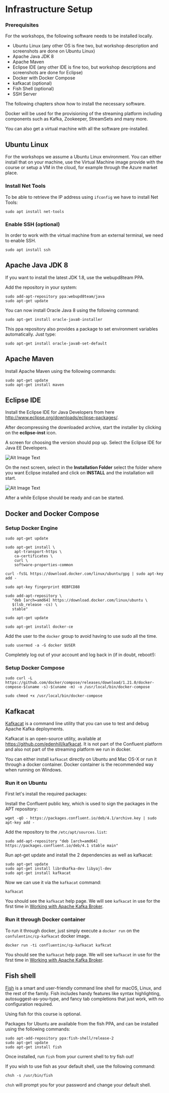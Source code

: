# Infrastructure Setup

### Prerequisites

For the workshops, the following software needs to be installed locally.

  * Ubuntu Linux (any other OS is fine two, but workshop description and screenshots are done on Ubuntu Linux)
  * Apache Java JDK 8
  * Apache Maven
  * Eclipse IDE (any other IDE is fine too, but workshop descriptions and screenshots are done for Eclipse)
  * Docker with Docker Compose
  * kafkacat (optional)
  * Fish Shell (optional)
  * SSH Server

The following chapters show how to install the necessary software.

Docker will be used for the provisioning of the streaming platform including components such as Kafka, Zookeeper, StreamSets and many more. 

You can also get a virtual machine with all the software pre-installed. 

## Ubuntu Linux
For the workshops we assume a Ubuntu Linux environment. You can either install that on your machine, use the Virtual Machine image provide with the course or setup a VM in the cloud, for example through the Azure market place. 

### Install Net Tools

To be able to retrieve the IP address using `ifconfig` we have to install Net Tools:

```
sudo apt install net-tools
```

### Enable SSH (optional)
In order to work with the virtual machine from an external terminal, we need to enable SSH. 

```
sudo apt install ssh
```

## Apache Java JDK 8
If you want to install the latest JDK 1.8, use the webupd8team PPA.

Add the repository in your system:

```
sudo add-apt-repository ppa:webupd8team/java
sudo apt-get update
```

You can now install Oracle Java 8 using the following command:

```
sudo apt-get install oracle-java8-installer
```

This ppa repository also provides a package to set environment variables automatically. Just type:

```
sudo apt-get install oracle-java8-set-default

```

## Apache Maven
Install Apache Maven using the following commands:

```
sudo apt-get update
sudo apt-get install maven
```

## Eclipse IDE
Install the Eclipse IDE for Java Developers from here <http://www.eclipse.org/downloads/eclipse-packages/>.

After decompressing the downloaded archive, start the installer by clicking on the **eclipse-inst** icon.

A screen for choosing the version should pop up. Select the Eclipse IDE for Java EE Developers.

![Alt Image Text](./images/eclipse-install-choose-version.png "Schema Registry UI")

On the next screen, select in the **Installation Folder** select the folder where you want Eclipse installed and click on **INSTALL** and the installation will start. 

![Alt Image Text](./images/eclipse-install-start.png "Schema Registry UI")

After a while Eclipse should be ready and can be started. 

## Docker and Docker Compose

### Setup Docker Engine

```
sudo apt-get update

sudo apt-get install \
    apt-transport-https \
    ca-certificates \
    curl \
    software-properties-common
```

```
curl -fsSL https://download.docker.com/linux/ubuntu/gpg | sudo apt-key add -
```

```
sudo apt-key fingerprint 0EBFCD88
```

```
sudo add-apt-repository \
   "deb [arch=amd64] https://download.docker.com/linux/ubuntu \
   $(lsb_release -cs) \
   stable"
```

```
sudo apt-get update
```

```
sudo apt-get install docker-ce
```

Add the user to the `docker` group to avoid having to use sudo all the time. 

```
sudo usermod -a -G docker $USER
```

Completely log out of your account and log back in (if in doubt, reboot!):

### Setup Docker Compose

```
sudo curl -L https://github.com/docker/compose/releases/download/1.21.0/docker-compose-$(uname -s)-$(uname -m) -o /usr/local/bin/docker-compose
```

```
sudo chmod +x /usr/local/bin/docker-compose
```

## Kafkacat
[Kafkacat](https://docs.confluent.io/current/app-development/kafkacat-usage.html#kafkacat-usage) is a command line utility that you can use to test and debug Apache Kafka deployments. 

Kafkacat is an open-source utility, available at <https://github.com/edenhill/kafkacat>. It is not part of the Confluent platform and also not part of the streaming platform we run in docker. 

You can either install `kafkacat` directly on Ubuntu and Mac OS-X or run it through a docker container. Docker container is the recommended way when running on Windows.  

### Run it on Ubuntu

First let's install the required packages:

Install the Confluent public key, which is used to sign the packages in the APT repository:

```
wget -qO - https://packages.confluent.io/deb/4.1/archive.key | sudo apt-key add -
```

Add the repository to the `/etc/apt/sources.list`:

```
sudo add-apt-repository "deb [arch=amd64] https://packages.confluent.io/deb/4.1 stable main"
```

Run apt-get update and install the 2 dependencies as well as kafkacat:
 
```
sudo apt-get update
sudo apt-get install librdkafka-dev libyajl-dev
sudo apt-get install kafkacat
```

Now we can use it via the `kafkacat` command:

```
kafkacat
```

You should see the `kafkacat` help page. We will see `kafkacat` in use for the first time in [Working with Apache Kafka Broker](../02-working-with-kafka-broker/README.md).

### Run it through Docker container

To run it through docker, just simply execute a `docker run` on the `confulentinc/cp-kafkacat` docker image. 

```
docker run -ti confluentinc/cp-kafkacat kafkcat
```

You should see the `kafkacat` help page. We will see `kafkacat` in use for the first time in [Working with Apache Kafka Broker](../02-working-with-kafka-broker/README.md).

## Fish shell
[Fish](https://fishshell.com/) is a smart and user-friendly command line shell for macOS, Linux, and the rest of the family. Fish includes handy features like syntax highlighting, autosuggest-as-you-type, and fancy tab completions that just work, with no configuration required.

Using fish for this course is optional.

Packages for Ubuntu are available from the fish PPA, and can be installed using the following commands:

```
sudo apt-add-repository ppa:fish-shell/release-2
sudo apt-get update
sudo apt-get install fish
```

Once installed, run `fish` from your current shell to try fish out!

If you wish to use fish as your default shell, use the following command:

```
chsh -s /usr/bin/fish
```

`chsh` will prompt you for your password and change your default shell. 
